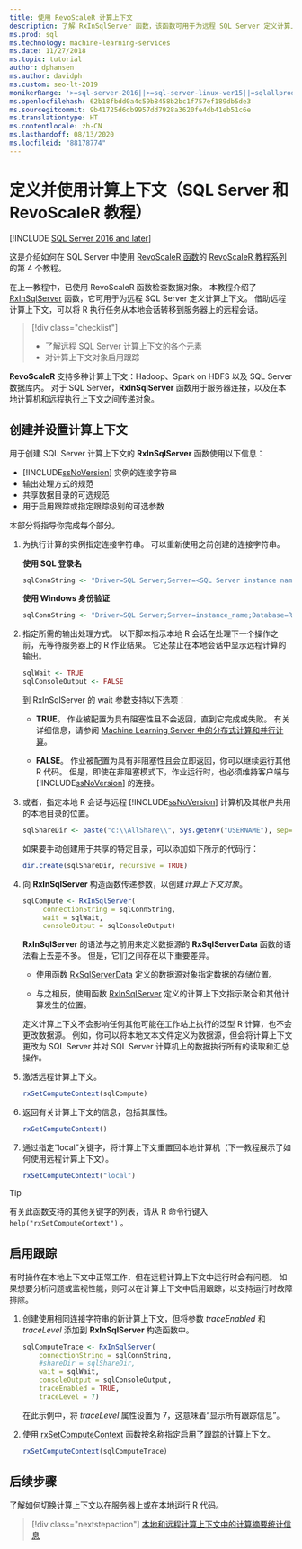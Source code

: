 ```yaml
---
title: 使用 RevoScaleR 计算上下文
description: 了解 RxInSqlServer 函数，该函数可用于为远程 SQL Server 定义计算上下文。
ms.prod: sql
ms.technology: machine-learning-services
ms.date: 11/27/2018
ms.topic: tutorial
author: dphansen
ms.author: davidph
ms.custom: seo-lt-2019
monikerRange: '>=sql-server-2016||>=sql-server-linux-ver15||=sqlallproducts-allversions'
ms.openlocfilehash: 62b18fbdd0a4c59b8458b2bc1f757ef189db5de3
ms.sourcegitcommit: 9b41725d6db9957dd7928a3620fe4db41eb51c6e
ms.translationtype: HT
ms.contentlocale: zh-CN
ms.lasthandoff: 08/13/2020
ms.locfileid: "88178774"
---
```

# <a name="define-and-use-compute-contexts-sql-server-and-revoscaler-tutorial"></a>定义并使用计算上下文（SQL Server 和 RevoScaleR 教程）
[!INCLUDE [SQL Server 2016 and later](../../includes/applies-to-version/sqlserver2016.md)]

这是介绍如何在 SQL Server 中使用 [RevoScaleR 函数](https://docs.microsoft.com/machine-learning-server/r-reference/revoscaler/revoscaler)的 [RevoScaleR 教程系列](deepdive-data-science-deep-dive-using-the-revoscaler-packages.md)的第 4 个教程。

在上一教程中，已使用 RevoScaleR  函数检查数据对象。 本教程介绍了 [RxInSqlServer](https://docs.microsoft.com/machine-learning-server/r-reference/revoscaler/rxinsqlserver) 函数，它可用于为远程 SQL Server 定义计算上下文。 借助远程计算上下文，可以将 R 执行任务从本地会话转移到服务器上的远程会话。 

> [!div class="checklist"]
> * 了解远程 SQL Server 计算上下文的各个元素
> * 对计算上下文对象启用跟踪

**RevoScaleR** 支持多种计算上下文：Hadoop、Spark on HDFS 以及 SQL Server 数据库内。 对于 SQL Server，**RxInSqlServer** 函数用于服务器连接，以及在本地计算机和远程执行上下文之间传递对象。

## <a name="create-and-set-a-compute-context"></a>创建并设置计算上下文

用于创建 SQL Server 计算上下文的 **RxInSqlServer** 函数使用以下信息：

+ [!INCLUDE[ssNoVersion](../../includes/ssnoversion-md.md)] 实例的连接字符串
+ 输出处理方式的规范
+ 共享数据目录的可选规范
+ 用于启用跟踪或指定跟踪级别的可选参数

本部分将指导你完成每个部分。

1. 为执行计算的实例指定连接字符串。 可以重新使用之前创建的连接字符串。

    **使用 SQL 登录名**

    ```R
    sqlConnString <- "Driver=SQL Server;Server=<SQL Server instance name>; Database=<database name>;Uid=<SQL user nme>;Pwd=<password>"
      ```

    **使用 Windows 身份验证**

    ```R
    sqlConnString <- "Driver=SQL Server;Server=instance_name;Database=RevoDeepDive;Trusted_Connection=True"
    ```
    
2. 指定所需的输出处理方式。 以下脚本指示本地 R 会话在处理下一个操作之前，先等待服务器上的 R 作业结果。 它还禁止在本地会话中显示远程计算的输出。
  
    ```R
    sqlWait <- TRUE
    sqlConsoleOutput <- FALSE
    ```
  
    到 RxInSqlServer  的 wait  参数支持以下选项：
  
    -   **TRUE**。 作业被配置为具有阻塞性且不会返回，直到它完成或失败。  有关详细信息，请参阅 [Machine Learning Server 中的分布式计算和并行计算](https://docs.microsoft.com/machine-learning-server/r/how-to-revoscaler-distributed-computing)。
  
    -   **FALSE**。 作业被配置为具有非阻塞性且会立即返回，你可以继续运行其他 R 代码。 但是，即使在非阻塞模式下，作业运行时，也必须维持客户端与 [!INCLUDE[ssNoVersion](../../includes/ssnoversion-md.md)] 的连接。

3. 或者，指定本地 R 会话与远程 [!INCLUDE[ssNoVersion](../../includes/ssnoversion-md.md)] 计算机及其帐户共用的本地目录的位置。

    ```R
    sqlShareDir <- paste("c:\\AllShare\\", Sys.getenv("USERNAME"), sep="")
    ```
    
   如果要手动创建用于共享的特定目录，可以添加如下所示的代码行：

    ```R
    dir.create(sqlShareDir, recursive = TRUE)
    ```

4. 向 **RxInSqlServer** 构造函数传递参数，以创建*计算上下文对象*。

    ```R
    sqlCompute <- RxInSqlServer(  
         connectionString = sqlConnString,
         wait = sqlWait,
         consoleOutput = sqlConsoleOutput)
    ```
    
    **RxInSqlServer** 的语法与之前用来定义数据源的 **RxSqlServerData** 函数的语法看上去差不多。 但是，它们之间存在以下重要差异。
      
    - 使用函数 [RxSqlServerData](https://docs.microsoft.com/machine-learning-server/r-reference/revoscaler/rxsqlserverdata) 定义的数据源对象指定数据的存储位置。
    
    - 与之相反，使用函数 [RxInSqlServer](https://docs.microsoft.com/machine-learning-server/r-reference/revoscaler/rxinsqlserver) 定义的计算上下文指示聚合和其他计算发生的位置。
    
    定义计算上下文不会影响任何其他可能在工作站上执行的泛型 R 计算，也不会更改数据源。 例如，你可以将本地文本文件定义为数据源，但会将计算上下文更改为 SQL Server 并对 SQL Server 计算机上的数据执行所有的读取和汇总操作。

5. 激活远程计算上下文。

    ```R
    rxSetComputeContext(sqlCompute)
    ```

6. 返回有关计算上下文的信息，包括其属性。

    ```R
    rxGetComputeContext()
    ```

7. 通过指定“local”关键字，将计算上下文重置回本地计算机（下一教程展示了如何使用远程计算上下文）。

    ```R
    rxSetComputeContext("local")
    ```

> [!Tip]
> 有关此函数支持的其他关键字的列表，请从 R 命令行键入 `help("rxSetComputeContext")` 。

## <a name="enable-tracing"></a>启用跟踪

有时操作在本地上下文中正常工作，但在远程计算上下文中运行时会有问题。 如果想要分析问题或监视性能，则可以在计算上下文中启用跟踪，以支持运行时故障排除。

1. 创建使用相同连接字符串的新计算上下文，但将参数 *traceEnabled* 和 *traceLevel* 添加到 **RxInSqlServer** 构造函数中。

    ```R
    sqlComputeTrace <- RxInSqlServer(
        connectionString = sqlConnString,
        #shareDir = sqlShareDir,
        wait = sqlWait,
        consoleOutput = sqlConsoleOutput,
        traceEnabled = TRUE,
        traceLevel = 7)
    ```
  
   在此示例中，将 *traceLevel* 属性设置为 7，这意味着“显示所有跟踪信息”。

2. 使用 [rxSetComputeContext](https://docs.microsoft.com/machine-learning-server/r-reference/revoscaler/rxsetcomputecontext) 函数按名称指定启用了跟踪的计算上下文。

    ```R
    rxSetComputeContext(sqlComputeTrace)
    ```

## <a name="next-steps"></a>后续步骤

了解如何切换计算上下文以在服务器上或在本地运行 R 代码。

> [!div class="nextstepaction"]
> [本地和远程计算上下文中的计算摘要统计信息](../../machine-learning/tutorials/deepdive-create-and-run-r-scripts.md)